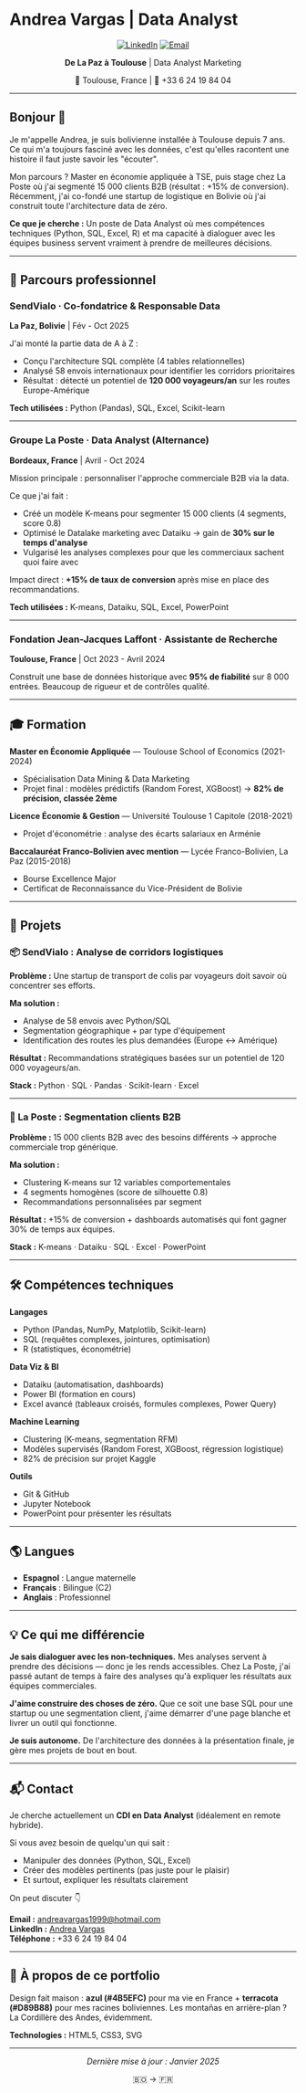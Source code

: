 # Andrea Vargas | Data Analyst

<div align="center">

[![LinkedIn](https://img.shields.io/badge/LinkedIn-0077B5?style=for-the-badge&logo=linkedin)](https://www.linkedin.com/in/andreanvp/)
[![Email](https://img.shields.io/badge/Email-D14836?style=for-the-badge&logo=gmail&logoColor=white)](mailto:andreavargas1999@hotmail.com)

**De La Paz à Toulouse** | Data Analyst Marketing

📍 Toulouse, France | 📱 +33 6 24 19 84 04

</div>

---

## Bonjour 👋

Je m'appelle Andrea, je suis bolivienne installée à Toulouse depuis 7 ans. Ce qui m'a toujours fasciné avec les données, c'est qu'elles racontent une histoire il faut juste savoir les "écouter". 

Mon parcours ? Master en économie appliquée à TSE, puis stage chez La Poste où j'ai segmenté 15 000 clients B2B (résultat : +15% de conversion). Récemment, j'ai co-fondé une startup de logistique en Bolivie où j'ai construit toute l'architecture data de zéro.

**Ce que je cherche :** Un poste de Data Analyst où mes compétences techniques (Python, SQL, Excel, R) et ma capacité à dialoguer avec les équipes business servent vraiment à prendre de meilleures décisions.

---

## 💼 Parcours professionnel

### SendVialo · Co-fondatrice & Responsable Data
**La Paz, Bolivie** | Fév - Oct 2025

J'ai monté la partie data de A à Z :
- Conçu l'architecture SQL complète (4 tables relationnelles)
- Analysé 58 envois internationaux pour identifier les corridors prioritaires
- Résultat : détecté un potentiel de **120 000 voyageurs/an** sur les routes Europe-Amérique

**Tech utilisées :** Python (Pandas), SQL, Excel, Scikit-learn

---

### Groupe La Poste · Data Analyst (Alternance)
**Bordeaux, France** | Avril - Oct 2024

Mission principale : personnaliser l'approche commerciale B2B via la data.

Ce que j'ai fait :
- Créé un modèle K-means pour segmenter 15 000 clients (4 segments, score 0.8)
- Optimisé le Datalake marketing avec Dataiku → gain de **30% sur le temps d'analyse**
- Vulgarisé les analyses complexes pour que les commerciaux sachent quoi faire avec

Impact direct : **+15% de taux de conversion** après mise en place des recommandations.

**Tech utilisées :** K-means, Dataiku, SQL, Excel, PowerPoint

---

### Fondation Jean-Jacques Laffont · Assistante de Recherche
**Toulouse, France** | Oct 2023 - Avril 2024

Construit une base de données historique avec **95% de fiabilité** sur 8 000 entrées. Beaucoup de rigueur et de contrôles qualité.

---

## 🎓 Formation

**Master en Économie Appliquée** — Toulouse School of Economics (2021-2024)
- Spécialisation Data Mining & Data Marketing
- Projet final : modèles prédictifs (Random Forest, XGBoost) → **82% de précision, classée 2ème**

**Licence Économie & Gestion** — Université Toulouse 1 Capitole (2018-2021)
- Projet d'économétrie : analyse des écarts salariaux en Arménie

**Baccalauréat Franco-Bolivien avec mention** — Lycée Franco-Bolivien, La Paz (2015-2018)
- Bourse Excellence Major 
- Certificat de Reconnaissance du Vice-Président de Bolivie

---

## 🚀 Projets

### 📦 SendVialo : Analyse de corridors logistiques

**Problème :** Une startup de transport de colis par voyageurs doit savoir où concentrer ses efforts.

**Ma solution :**
- Analyse de 58 envois avec Python/SQL
- Segmentation géographique + par type d'équipement
- Identification des routes les plus demandées (Europe ↔ Amérique)

**Résultat :** Recommandations stratégiques basées sur un potentiel de 120 000 voyageurs/an.

**Stack :** Python · SQL · Pandas · Scikit-learn · Excel

---

### 👥 La Poste : Segmentation clients B2B

**Problème :** 15 000 clients B2B avec des besoins différents → approche commerciale trop générique.

**Ma solution :**
- Clustering K-means sur 12 variables comportementales
- 4 segments homogènes (score de silhouette 0.8)
- Recommandations personnalisées par segment

**Résultat :** +15% de conversion + dashboards automatisés qui font gagner 30% de temps aux équipes.

**Stack :** K-means · Dataiku · SQL · Excel · PowerPoint

---

## 🛠️ Compétences techniques

**Langages**
- Python (Pandas, NumPy, Matplotlib, Scikit-learn)
- SQL (requêtes complexes, jointures, optimisation)
- R (statistiques, économétrie)

**Data Viz & BI**
- Dataiku (automatisation, dashboards)
- Power BI (formation en cours)
- Excel avancé (tableaux croisés, formules complexes, Power Query)

**Machine Learning**
- Clustering (K-means, segmentation RFM)
- Modèles supervisés (Random Forest, XGBoost, régression logistique)
- 82% de précision sur projet Kaggle

**Outils**
- Git & GitHub
- Jupyter Notebook
- PowerPoint pour présenter les résultats

---

## 🌎 Langues

- **Espagnol** : Langue maternelle
- **Français** : Bilingue (C2)
- **Anglais** : Professionnel

---

## 💡 Ce qui me différencie

**Je sais dialoguer avec les non-techniques.** Mes analyses servent à prendre des décisions — donc je les rends accessibles. Chez La Poste, j'ai passé autant de temps à faire des analyses qu'à expliquer les résultats aux équipes commerciales.

**J'aime construire des choses de zéro.** Que ce soit une base SQL pour une startup ou une segmentation client, j'aime démarrer d'une page blanche et livrer un outil qui fonctionne.

**Je suis autonome.** De l'architecture des données à la présentation finale, je gère mes projets de bout en bout.

---

## 📬 Contact

Je cherche actuellement un **CDI en Data Analyst** (idéalement en remote hybride).

Si vous avez besoin de quelqu'un qui sait :
- Manipuler des données (Python, SQL, Excel)
- Créer des modèles pertinents (pas juste pour le plaisir)
- Et surtout, expliquer les résultats clairement

On peut discuter 👇

**Email :** andreavargas1999@hotmail.com  
**LinkedIn :** [Andrea Vargas](https://www.linkedin.com/in/andreanvp/)  
**Téléphone :** +33 6 24 19 84 04

---

## 🎨 À propos de ce portfolio

Design fait maison : **azul (#4B5EFC)** pour ma vie en France + **terracota (#D89B88)** pour mes racines boliviennes. Les montañas en arrière-plan ? La Cordillère des Andes, évidemment.

**Technologies :** HTML5, CSS3, SVG

---

<div align="center">

*Dernière mise à jour : Janvier 2025*

🇧🇴 → 🇫🇷

</div>
